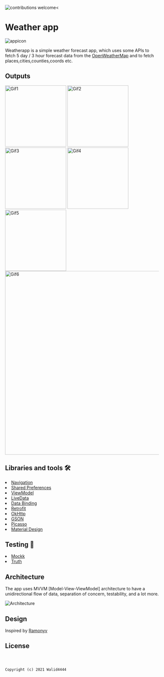 <img src="https://img.shields.io/badge/contributions-welcome-brightgreen.svg?style=flat" alt="contributions welcome" /><
# Weather app
![appicon](https://user-images.githubusercontent.com/22769589/68296145-f7305d80-00a4-11ea-9cbe-24b18222bfa9.png)

Weatherapp is a simple weather forecast app, which uses some APIs to fetch 5 day / 3 hour forecast data from the [OpenWeatherMap](https://openweathermap.org/forecast5) and to fetch places,cities,counties,coords etc.

<h2 id="Outputs">Outputs</h2>

<p>
<img height= "200" src="https://user-images.githubusercontent.com/4549020/133664050-52614bcb-5b2e-4266-b28b-b9916345dfb9.png" alt="Gif1" />
<img height= "200" src="https://user-images.githubusercontent.com/4549020/133664057-d6e43193-6a42-41cb-9f2d-d514ac768cb1.png" alt="Gif2" />
<img height= "200" src="https://user-images.githubusercontent.com/4549020/133664061-f6299ef5-492e-4b9f-9f77-34fe67ea2223.png" alt="Gif3" />
<img height= "200" src="https://user-images.githubusercontent.com/4549020/133664064-5fb66234-b349-45bc-87bb-3aa264d3d4f2.png" alt="Gif4" />
<img height= "200" src="https://user-images.githubusercontent.com/4549020/133664065-68f8a3f8-df7d-42ef-a1a5-79b7bb13ebe7.png" alt="Gif5" />
<br>
<img height= "600" src="https://s9.gifyu.com/images/65467cacdbf71e550.gif" alt="Gif6" />
</p>

## Libraries and tools 🛠

<li><a href="https://developer.android.com/topic/libraries/architecture/navigation/">Navigation</a></li>
<li><a href="https://developer.android.com/training/data-storage/shared-preferences">Shared Preferences</a></li>
<li><a href="https://developer.android.com/topic/libraries/architecture/viewmodel">ViewModel</a></li>
<li><a href="https://developer.android.com/topic/libraries/architecture/livedata">LiveData</a></li>
<li><a href="https://developer.android.com/topic/libraries/data-binding">Data Binding</a></li>
<li><a href="https://square.github.io/retrofit/">Retrofit</a></li>
<li><a href="https://github.com/square/okhttp">OkHttp</a></li>
<li><a href="https://github.com/google/gson">GSON</a></li>
<li><a href="https://github.com/square/picasso">Picasso</a></li>
<li><a href="https://material.io/develop/android/docs/getting-started/">Material Design</a></li>

## Testing 🧪
<li><a href="https://github.com/mockk/mockk">Mockk</a></li>
<li><a href="https://github.com/google/truth">Truth</a></li>

## Architecture
The app uses MVVM [Model-View-ViewModel] architecture to have a unidirectional flow of data, separation of concern, testability, and a lot more.

![Architecture](https://developer.android.com/topic/libraries/architecture/images/final-architecture.png)


## Design
Inspired by [Ramonyv](https://www.behance.net/gallery/123313649/Weather-Mobile-App-Design?tracking_source=search_projects_recommended%7Cweather%20ux)

<h2 id="license">License</h2>
<pre><code>

Copyright (c) 2021 Walid4444
